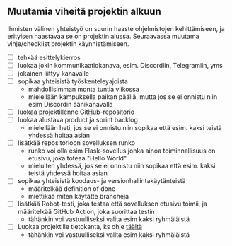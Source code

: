 ## Muutamia viheitä projektin alkuun

Ihmisten välinen yhteistyö on suurin haaste ohjelmistojen kehittämiseen, ja erityisen haastavaa se on projektin alussa. Seuraavassa muutama vihje/checklist projektin käynnistämiseen.

- [ ] tehkää esittelykierros
- [ ] luokaa jokin kommunikaatiokanava, esim. Discordiin, Telegramiin, yms
- [ ] jokainen liittyy kanavalle
- [ ] sopikaa yhteisistä työskenteleyajoista
  - mahdollisimman monta tuntia viikossa
  - mielellään kampuksella paikan päällä, mutta jos se ei onnistu niin esim Discordin äänikanavalla
- [ ] luokaa projektillenne GitHub-repositorio
- [ ] luokaa alustava product ja sprint backlog
  - mielellään heti, jos se ei onnistu niin sopikaa että esim. kaksi teistä yhdessä hoitaa asian
- [ ] lisätkää repositorioon sovelluksen runko
  - runko voi olla esim Flask-sovellus jonka ainoa toiminnallisuus on etusivu, joka toteaa "Hello World"
  - mieluiten yhdessä, jos se ei onnistu niin sopikaa että esim. kaksi teistä yhdessä hoitaa asian
- [ ] sopikaa yhteisistä koodaus- ja versionhallintakäytänteistä
  - määritelkää definition of done
  - miettikää miten käytätte brancheja
- [ ] lisätkää Robot-testi, joka testaa että sovelluksen etusivu toimii, ja määritelkää GitHub Action, joka suorittaa testin
  - tähänkin voi vastuulliseksi valita esim kaksi ryhmäläistä
- [ ] Luokaa projektille tietokanta, ks ohje [täältä](https://ohjelmistotuotanto-hy.github.io/flask/#sovelluksen-k%C3%A4ynnist%C3%A4minen)
  - tähänkin voi vastuulliseksi valita esim kaksi ryhmäläistä
